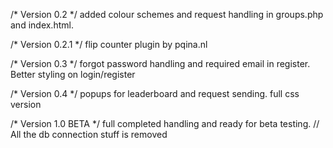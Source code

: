 /* Version 0.2 */
added colour schemes and request handling in groups.php and index.html.

/* Version 0.2.1 */
flip counter plugin by pqina.nl

/* Version 0.3 */
forgot password handling and required email in register.
Better styling on login/register

/* Version 0.4 */
popups for leaderboard and request sending.
full css version

/* Version 1.0 BETA */
full completed handling and ready for beta testing.
// All the db connection stuff is removed
